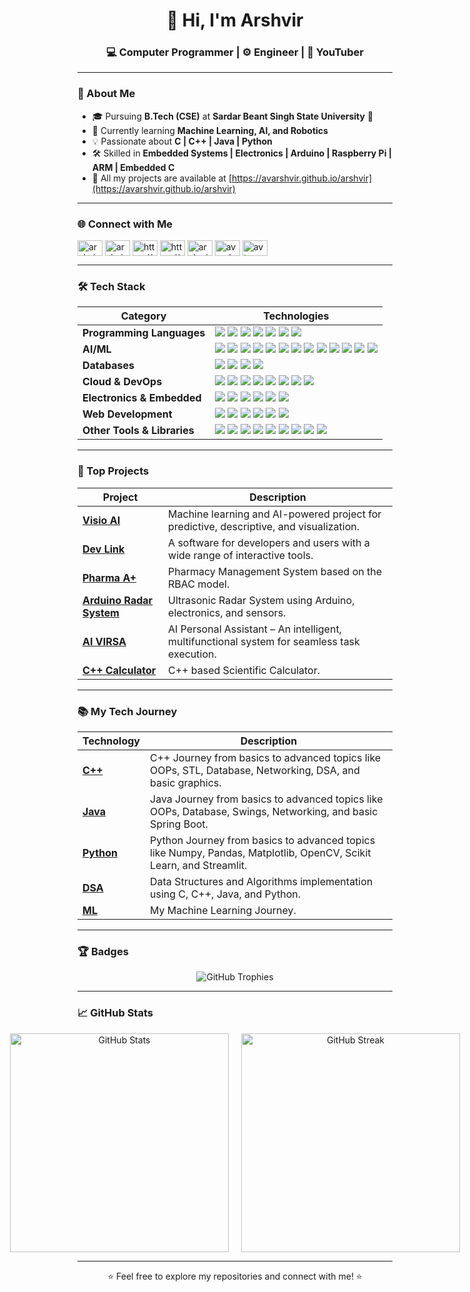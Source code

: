<h1 align="center">👋 Hi, I'm Arshvir</h1>
<h3 align="center">💻 Computer Programmer | ⚙️ Engineer | 🎥 YouTuber</h3>

---

### 🚀 About Me

- 🎓 Pursuing **B.Tech (CSE)** at **Sardar Beant Singh State University** 🏫
- 🌱 Currently learning **Machine Learning, AI, and Robotics**
- 💡 Passionate about **C | C++ | Java | Python**
- 🛠️ Skilled in **Embedded Systems | Electronics | Arduino | Raspberry Pi | ARM | Embedded C**
- 📂 All my projects are available at [https://avarshvir.github.io/arshvir](https://avarshvir.github.io/arshvir)

---

### 🌐 Connect with Me

<p align="left">
  <a href="https://dev.to/arshvir" target="blank"><img align="center" src="https://raw.githubusercontent.com/rahuldkjain/github-profile-readme-generator/master/src/images/icons/Social/devto.svg" alt="arshvir" height="25" width="40" /></a>
  <a href="https://twitter.com/arshvir3972" target="blank"><img align="center" src="https://raw.githubusercontent.com/rahuldkjain/github-profile-readme-generator/master/src/images/icons/Social/twitter.svg" alt="arshvir3972" height="25" width="40" /></a>
  <a href="https://in.linkedin.com/in/arshvir-995a91203/" target="blank"><img align="center" src="https://raw.githubusercontent.com/rahuldkjain/github-profile-readme-generator/master/src/images/icons/Social/linked-in-alt.svg" alt="https://www.linkedin.com/in/arshvir-995a91253/" height="25" width="40" /></a>
  <a href="https://stackoverflow.com/users/https://meta.stackoverflow.com/users/17771039/arshvir" target="blank"><img align="center" src="https://raw.githubusercontent.com/rahuldkjain/github-profile-readme-generator/master/src/images/icons/Social/stack-overflow.svg" alt="https://meta.stackoverflow.com/users/17771039/arshvir" height="25" width="40" /></a>
  <a href="https://fb.com/arsh.vir.73" target="blank"><img align="center" src="https://raw.githubusercontent.com/rahuldkjain/github-profile-readme-generator/master/src/images/icons/Social/facebook.svg" alt="arsh.vir.73" height="25" width="40" /></a>
  <a href="https://instagram.com/avarshvir" target="blank"><img align="center" src="https://raw.githubusercontent.com/rahuldkjain/github-profile-readme-generator/master/src/images/icons/Social/instagram.svg" alt="avarshvir" height="25" width="40" /></a>
  <a href="https://www.youtube.com/@arshvir" target="blank"><img align="center" src="https://raw.githubusercontent.com/rahuldkjain/github-profile-readme-generator/master/src/images/icons/Social/youtube.svg" alt="av top 10" height="25" width="40" /></a>
</p>

---

### 🛠️ Tech Stack
| **Category**              | **Technologies**                                                                                                                                                                                                                                                                                                                                                   |
|---------------------------|-------------------------------------------------------------------------------------------------------------------------------------------------------------------------------------------------------------------------------------------------------------------------------------------------------------------------------------------------------------------|
| **Programming Languages** | <img src="https://img.shields.io/badge/C-00599C?style=flat&logo=c&logoColor=white" /> <img src="https://img.shields.io/badge/C++-00599C?style=flat&logo=cplusplus&logoColor=white" /> <img src="https://img.shields.io/badge/Java-ED8B00?style=flat&logo=java&logoColor=white" /> <img src="https://img.shields.io/badge/Python-3776AB?style=flat&logo=python&logoColor=white" /> <img src="https://img.shields.io/badge/Embedded_C-00599C?style=flat&logo=c&logoColor=white" /> <img src="https://img.shields.io/badge/Arduino-00979D?style=flat&logo=arduino&logoColor=white" /> <img src="https://img.shields.io/badge/MicroPython-3670A0?style=flat&logo=python&logoColor=white" /> |
| **AI/ML**                 | <img src="https://img.shields.io/badge/Scikit_Learn-F7931E?style=flat&logo=scikit-learn&logoColor=white" /> <img src="https://img.shields.io/badge/TensorFlow-FF6F00?style=flat&logo=tensorflow&logoColor=white" /> <img src="https://img.shields.io/badge/PyTorch-EE4C2C?style=flat&logo=pytorch&logoColor=white" /> <img src="https://img.shields.io/badge/OpenCV-5C3EE8?style=flat&logo=opencv&logoColor=white" /> <img src="https://img.shields.io/badge/YOLO-00FFFF?style=flat&logo=yolo&logoColor=white" /> <img src="https://img.shields.io/badge/NLP-3776AB?style=flat&logo=natural-language-processing&logoColor=white" /> <img src="https://img.shields.io/badge/NLTK-3776AB?style=flat&logo=python&logoColor=white" /> <img src="https://img.shields.io/badge/SpaCy-09A3D5?style=flat&logo=spacy&logoColor=white" /> <img src="https://img.shields.io/badge/Numpy-013243?style=flat&logo=numpy&logoColor=white" /> <img src="https://img.shields.io/badge/Pandas-150458?style=flat&logo=pandas&logoColor=white" /> <img src="https://img.shields.io/badge/GPT-000000?style=flat&logo=openai&logoColor=white" /> <img src="https://img.shields.io/badge/BERT-FF6F00?style=flat&logo=google-ai&logoColor=white" /> <img src="https://img.shields.io/badge/Transformers-FF6F00?style=flat&logo=huggingface&logoColor=white" /> |
| **Databases**             | <img src="https://img.shields.io/badge/MySQL-4479A1?style=flat&logo=mysql&logoColor=white" /> <img src="https://img.shields.io/badge/MongoDB-47A248?style=flat&logo=mongodb&logoColor=white" /> <img src="https://img.shields.io/badge/SQLite-003B57?style=flat&logo=sqlite&logoColor=white" /> <img src="https://img.shields.io/badge/XAMPP-FB7A24?style=flat&logo=xampp&logoColor=white" />                                                                                                       |
| **Cloud & DevOps**        | <img src="https://img.shields.io/badge/AWS-232F3E?style=flat&logo=amazon-aws&logoColor=white" /> <img src="https://img.shields.io/badge/Azure-0089D6?style=flat&logo=microsoft-azure&logoColor=white" /> <img src="https://img.shields.io/badge/Git-F05032?style=flat&logo=git&logoColor=white" /> <img src="https://img.shields.io/badge/GitHub-181717?style=flat&logo=github&logoColor=white" /> <img src="https://img.shields.io/badge/Docker-2496ED?style=flat&logo=docker&logoColor=white" /> <img src="https://img.shields.io/badge/Kubernetes-326CE5?style=flat&logo=kubernetes&logoColor=white" /> <img src="https://img.shields.io/badge/CI/CD-000000?style=flat&logo=github-actions&logoColor=white" /> <img src="https://img.shields.io/badge/Linux-FCC624?style=flat&logo=linux&logoColor=black" />                                                                 |
| **Electronics & Embedded**| <img src="https://img.shields.io/badge/Embedded_Systems-00599C?style=flat&logo=embedded-systems&logoColor=white" /> <img src="https://img.shields.io/badge/Arduino-00979D?style=flat&logo=arduino&logoColor=white" /> <img src="https://img.shields.io/badge/Raspberry_Pi-A22846?style=flat&logo=raspberry-pi&logoColor=white" /> <img src="https://img.shields.io/badge/ARM-0091BD?style=flat&logo=arm&logoColor=white" /> <img src="https://img.shields.io/badge/Electronics-000000?style=flat&logo=electronics&logoColor=white" /> <img src="https://img.shields.io/badge/Chip_Programming-000000?style=flat&logo=chip&logoColor=white" />                                                                 |
| **Web Development**       | <img src="https://img.shields.io/badge/HTML5-E34F26?style=flat&logo=html5&logoColor=white" /> <img src="https://img.shields.io/badge/CSS3-1572B6?style=flat&logo=css3&logoColor=white" /> <img src="https://img.shields.io/badge/JavaScript-F7DF1E?style=flat&logo=javascript&logoColor=black" /> <img src="https://img.shields.io/badge/React-61DAFB?style=flat&logo=react&logoColor=white" /> <img src="https://img.shields.io/badge/Bootstrap-563D7C?style=flat&logo=bootstrap&logoColor=white" /> <img src="https://img.shields.io/badge/PHP-777BB4?style=flat&logo=php&logoColor=white" />                                                                 |
| **Other Tools & Libraries**| <img src="https://img.shields.io/badge/Matplotlib-000000?style=flat&logo=matplotlib&logoColor=white" /> <img src="https://img.shields.io/badge/Seaborn-000000?style=flat&logo=seaborn&logoColor=white" /> <img src="https://img.shields.io/badge/Plotly-3F4F75?style=flat&logo=plotly&logoColor=white" /> <img src="https://img.shields.io/badge/Streamlit-FF4B4B?style=flat&logo=streamlit&logoColor=white" /> <img src="https://img.shields.io/badge/Flask-000000?style=flat&logo=flask&logoColor=white" /> <img src="https://img.shields.io/badge/GUI-000000?style=flat&logo=python&logoColor=white" /> <img src="https://img.shields.io/badge/Proteus-000000?style=flat&logo=proteus&logoColor=white" /> <img src="https://img.shields.io/badge/Power_BI-F2C811?style=flat&logo=power-bi&logoColor=black" /> <img src="https://img.shields.io/badge/Tableau-E97627?style=flat&logo=tableau&logoColor=white" /> |


<!---#### **Programming Languages**
<p align="left">
  <img src="https://img.shields.io/badge/C-00599C?style=for-the-badge&logo=c&logoColor=white" />
  <img src="https://img.shields.io/badge/C++-00599C?style=for-the-badge&logo=cplusplus&logoColor=white" />
  <img src="https://img.shields.io/badge/Java-ED8B00?style=for-the-badge&logo=java&logoColor=white" />
  <img src="https://img.shields.io/badge/Python-3776AB?style=for-the-badge&logo=python&logoColor=white" />
  <img src="https://img.shields.io/badge/Embedded_C-00599C?style=for-the-badge&logo=c&logoColor=white" />
  <img src="https://img.shields.io/badge/Arduino-00979D?style=for-the-badge&logo=arduino&logoColor=white" />
  <img src="https://img.shields.io/badge/MicroPython-3670A0?style=for-the-badge&logo=python&logoColor=white" />
</p>

#### **AI/ML**
<p align="left">
  <img src="https://img.shields.io/badge/Scikit_Learn-F7931E?style=for-the-badge&logo=scikit-learn&logoColor=white" />
  <img src="https://img.shields.io/badge/TensorFlow-FF6F00?style=for-the-badge&logo=tensorflow&logoColor=white" />
  <img src="https://img.shields.io/badge/PyTorch-EE4C2C?style=for-the-badge&logo=pytorch&logoColor=white" />
  <img src="https://img.shields.io/badge/OpenCV-5C3EE8?style=for-the-badge&logo=opencv&logoColor=white" />
  <img src="https://img.shields.io/badge/YOLO-00FFFF?style=for-the-badge&logo=yolo&logoColor=white" />
  <img src="https://img.shields.io/badge/NLP-3776AB?style=for-the-badge&logo=natural-language-processing&logoColor=white" />
  <img src="https://img.shields.io/badge/NLTK-3776AB?style=for-the-badge&logo=python&logoColor=white" />
  <img src="https://img.shields.io/badge/SpaCy-09A3D5?style=for-the-badge&logo=spacy&logoColor=white" />
  <img src="https://img.shields.io/badge/Numpy-013243?style=for-the-badge&logo=numpy&logoColor=white" />
  <img src="https://img.shields.io/badge/Pandas-150458?style=for-the-badge&logo=pandas&logoColor=white" />
  <img src="https://img.shields.io/badge/GPT-000000?style=for-the-badge&logo=openai&logoColor=white" />
  <img src="https://img.shields.io/badge/BERT-FF6F00?style=for-the-badge&logo=google-ai&logoColor=white" />
  <img src="https://img.shields.io/badge/Transformers-FF6F00?style=for-the-badge&logo=huggingface&logoColor=white" />
</p>

#### **Databases**
<p align="left">
  <img src="https://img.shields.io/badge/MySQL-4479A1?style=for-the-badge&logo=mysql&logoColor=white" />
  <img src="https://img.shields.io/badge/MongoDB-47A248?style=for-the-badge&logo=mongodb&logoColor=white" />
  <img src="https://img.shields.io/badge/SQLite-003B57?style=for-the-badge&logo=sqlite&logoColor=white" />
  <img src="https://img.shields.io/badge/XAMPP-FB7A24?style=for-the-badge&logo=xampp&logoColor=white" />
</p>

#### **Cloud & DevOps**
<p align="left">
  <img src="https://img.shields.io/badge/AWS-232F3E?style=for-the-badge&logo=amazon-aws&logoColor=white" />
  <img src="https://img.shields.io/badge/Azure-0089D6?style=for-the-badge&logo=microsoft-azure&logoColor=white" />
  <img src="https://img.shields.io/badge/Git-F05032?style=for-the-badge&logo=git&logoColor=white" />
  <img src="https://img.shields.io/badge/GitHub-181717?style=for-the-badge&logo=github&logoColor=white" />
  <img src="https://img.shields.io/badge/Docker-2496ED?style=for-the-badge&logo=docker&logoColor=white" />
  <img src="https://img.shields.io/badge/Kubernetes-326CE5?style=for-the-badge&logo=kubernetes&logoColor=white" />
  <img src="https://img.shields.io/badge/CI/CD-000000?style=for-the-badge&logo=github-actions&logoColor=white" />
  <img src="https://img.shields.io/badge/Linux-FCC624?style=for-the-badge&logo=linux&logoColor=black" />
</p>

#### **Electronics & Embedded Systems**
<p align="left">
  <img src="https://img.shields.io/badge/Embedded_Systems-00599C?style=for-the-badge&logo=embedded-systems&logoColor=white" />
  <img src="https://img.shields.io/badge/Arduino-00979D?style=for-the-badge&logo=arduino&logoColor=white" />
  <img src="https://img.shields.io/badge/Raspberry_Pi-A22846?style=for-the-badge&logo=raspberry-pi&logoColor=white" />
  <img src="https://img.shields.io/badge/ARM-0091BD?style=for-the-badge&logo=arm&logoColor=white" />
  <img src="https://img.shields.io/badge/Electronics-000000?style=for-the-badge&logo=electronics&logoColor=white" />
  <img src="https://img.shields.io/badge/Chip_Programming-000000?style=for-the-badge&logo=chip&logoColor=white" />
</p>

#### **Web Development**
<p align="left">
  <img src="https://img.shields.io/badge/HTML5-E34F26?style=for-the-badge&logo=html5&logoColor=white" />
  <img src="https://img.shields.io/badge/CSS3-1572B6?style=for-the-badge&logo=css3&logoColor=white" />
  <img src="https://img.shields.io/badge/JavaScript-F7DF1E?style=for-the-badge&logo=javascript&logoColor=black" />
  <img src="https://img.shields.io/badge/React-61DAFB?style=for-the-badge&logo=react&logoColor=white" />
  <img src="https://img.shields.io/badge/Bootstrap-563D7C?style=for-the-badge&logo=bootstrap&logoColor=white" />
  <img src="https://img.shields.io/badge/PHP-777BB4?style=for-the-badge&logo=php&logoColor=white" />
</p>

#### **Other Libraries/Frameworks/Tech**
<p align="left">
  <img src="https://img.shields.io/badge/Matplotlib-000000?style=for-the-badge&logo=matplotlib&logoColor=white" />
  <img src="https://img.shields.io/badge/Seaborn-000000?style=for-the-badge&logo=seaborn&logoColor=white" />
  <img src="https://img.shields.io/badge/Plotly-3F4F75?style=for-the-badge&logo=plotly&logoColor=white" />
  <img src="https://img.shields.io/badge/Streamlit-FF4B4B?style=for-the-badge&logo=streamlit&logoColor=white" />
  <img src="https://img.shields.io/badge/Flask-000000?style=for-the-badge&logo=flask&logoColor=white" />
  <img src="https://img.shields.io/badge/GUI-000000?style=for-the-badge&logo=python&logoColor=white" />
  <img src="https://img.shields.io/badge/Proteus-000000?style=for-the-badge&logo=proteus&logoColor=white" />
  <img src="https://img.shields.io/badge/Power_BI-F2C811?style=for-the-badge&logo=power-bi&logoColor=black" />
  <img src="https://img.shields.io/badge/Tableau-E97627?style=for-the-badge&logo=tableau&logoColor=white" />
</p>---->

---

### 🚀 Top Projects

| **Project**              | **Description**                                                                 |
|--------------------------|---------------------------------------------------------------------------------|
| **[Visio AI](https://github.com/avarshvir/Visio_AI)**             | Machine learning and AI-powered project for predictive, descriptive, and visualization. |
| **[Dev Link](https://github.com/avarshvir/Dev-Link-Software-for-Developers-and-Users)** | A software for developers and users with a wide range of interactive tools. |
| **[Pharma A+](https://github.com/avarshvir/Pharma_A)**            | Pharmacy Management System based on the RBAC model. |
| **[Arduino Radar System](#)** | Ultrasonic Radar System using Arduino, electronics, and sensors. |
| **[AI VIRSA](https://github.com/avarshvir/AI-VIRSA)**             | AI Personal Assistant – An intelligent, multifunctional system for seamless task execution. |
| **[C++ Calculator](https://github.com/avarshvir/Scientific_Calculator)**  | C++ based Scientific Calculator. |

---

### 📚 My Tech Journey

| **Technology**                         | **Description**                                                                 |
|-------------------------------------|---------------------------------------------------------------------------------|
| **[C++](https://github.com/avarshvir/cpp_programming_language)** | C++ Journey from basics to advanced topics like OOPs, STL, Database, Networking, DSA, and basic graphics. |
| **[Java](https://github.com/avarshvir/Java)** | Java Journey from basics to advanced topics like OOPs, Database, Swings, Networking, and basic Spring Boot. |
| **[Python](https://github.com/avarshvir/Python-Learning-Journey)** | Python Journey from basics to advanced topics like Numpy, Pandas, Matplotlib, OpenCV, Scikit Learn, and Streamlit. |
| **[DSA](https://github.com/avarshvir/data_structure_and_algorithms)** | Data Structures and Algorithms implementation using C, C++, Java, and Python. |
| **[ML](https://github.com/avarshvir/Machine_Learning_Journey)** | My Machine Learning Journey. |

---

### 🏆 Badges

<p align="center">
  <img src="https://github-profile-trophy.vercel.app/?username=avarshvir&theme=onedark" alt="GitHub Trophies" />
</p>

---

### 📈 GitHub Stats

<!--<p align="center">-->
<p align="center" style="display: flex; justify-content: center; gap: 20px;">
  <img src="https://github-readme-stats.vercel.app/api?username=avarshvir&show_icons=true&theme=dark" alt="GitHub Stats" style="width: 350px;"  />
  <img src="https://github-readme-streak-stats.herokuapp.com/?user=avarshvir&theme=dark" alt="GitHub Streak"style="width: 350px;"  />
</p>

---

<p align="center">⭐️ Feel free to explore my repositories and connect with me! ⭐️</p>
